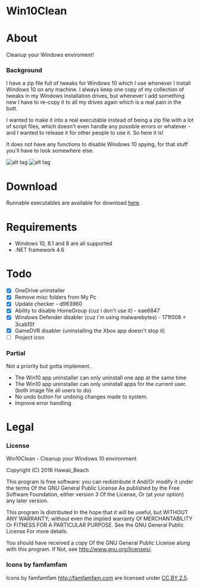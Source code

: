 # Win10Clean
# About
Cleanup your Windows enviroment!

### Background
I have a zip file full of tweaks for Windows 10 which I use whenever I install Windows 10 on any machine. I always keep one copy of my collection of tweaks in my Windows installation drives, but whenever I add something new I have to re-copy it to all my drives again which is a real pain in the butt.

I wanted to make it into a real executable instead of being a zip file with a lot of script files, which doesn't even handle any possible errors or whatever - and I wanted to release it for other people to use it. So here it is!

It does not have any functions to disable Windows 10 spying, for that stuff you'll have to look somewhere else.

![alt tag](http://i.imgur.com/5NHvxQA.png)
![alt tag](http://i.imgur.com/fIJxlu2.png)

# Download
Runnable executables are available for download [here](https://github.com/ElPumpo/Win10Clean/releases).

# Requirements
+ Windows 10, 8.1 and 8 are all supported
+ .NET framework 4.6

# Todo
- [x] OneDrive uninstaller
- [x] Remove misc folders from My Pc
- [x] Update checker - d963960
- [x] Ability to disable HomeGroup (cuz i don't use it) - eae6847
- [x] Windows Defender disabler (cuz i'm using malwarebytes) - 171f008 + 3cab15f
- [x] GameDVR disabler (uninstalling the Xbox app doesn't stop it)
- [ ] Project icon

### Partial
Not a priority but gotta implement..
- The Win10 app uninstaller can only uninstall one app at the same time
- The Win10 app uninstaller can only uninstall apps for the current user. (both image file all users to do)
- No undo button for undoing changes made to system.
- Improve error handling.

# Legal

### License
Win10Clean - Cleanup your Windows 10 environment

Copyright (C) 2016 Hawaii_Beach

This program Is free software: you can redistribute it And/Or modify it under the terms Of the GNU General Public License As published by the Free Software Foundation, either version 3 Of the License, Or (at your option) any later version.

This program Is distributed In the hope that it will be useful, but WITHOUT ANY WARRANTY; without even the implied warranty Of MERCHANTABILITY Or FITNESS FOR A PARTICULAR PURPOSE. See the GNU General Public License For more details.

You should have received a copy Of the GNU General Public License along with this program. If Not, see <http://www.gnu.org/licenses/>.

### Icons by famfamfam
Icons by famfamfam <http://famfamfam.com> are licensed under [CC BY 2.5](https://creativecommons.org/licenses/by/2.5/).
